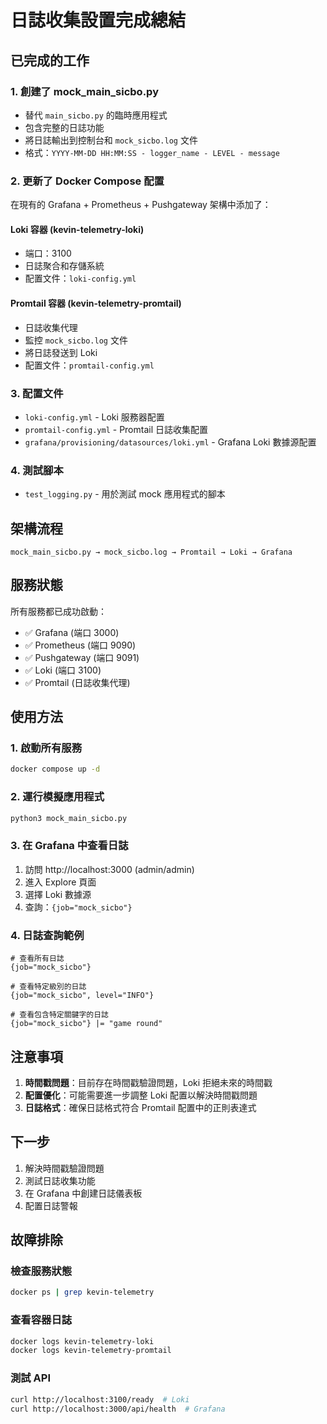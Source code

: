 # 日誌收集設置完成總結

## 已完成的工作

### 1. 創建了 mock_main_sicbo.py
- 替代 `main_sicbo.py` 的臨時應用程式
- 包含完整的日誌功能
- 將日誌輸出到控制台和 `mock_sicbo.log` 文件
- 格式：`YYYY-MM-DD HH:MM:SS - logger_name - LEVEL - message`

### 2. 更新了 Docker Compose 配置
在現有的 Grafana + Prometheus + Pushgateway 架構中添加了：

#### Loki 容器 (kevin-telemetry-loki)
- 端口：3100
- 日誌聚合和存儲系統
- 配置文件：`loki-config.yml`

#### Promtail 容器 (kevin-telemetry-promtail)
- 日誌收集代理
- 監控 `mock_sicbo.log` 文件
- 將日誌發送到 Loki
- 配置文件：`promtail-config.yml`

### 3. 配置文件
- `loki-config.yml` - Loki 服務器配置
- `promtail-config.yml` - Promtail 日誌收集配置
- `grafana/provisioning/datasources/loki.yml` - Grafana Loki 數據源配置

### 4. 測試腳本
- `test_logging.py` - 用於測試 mock 應用程式的腳本

## 架構流程

```
mock_main_sicbo.py → mock_sicbo.log → Promtail → Loki → Grafana
```

## 服務狀態

所有服務都已成功啟動：
- ✅ Grafana (端口 3000)
- ✅ Prometheus (端口 9090)
- ✅ Pushgateway (端口 9091)
- ✅ Loki (端口 3100)
- ✅ Promtail (日誌收集代理)

## 使用方法

### 1. 啟動所有服務
```bash
docker compose up -d
```

### 2. 運行模擬應用程式
```bash
python3 mock_main_sicbo.py
```

### 3. 在 Grafana 中查看日誌
1. 訪問 http://localhost:3000 (admin/admin)
2. 進入 Explore 頁面
3. 選擇 Loki 數據源
4. 查詢：`{job="mock_sicbo"}`

### 4. 日誌查詢範例
```
# 查看所有日誌
{job="mock_sicbo"}

# 查看特定級別的日誌
{job="mock_sicbo", level="INFO"}

# 查看包含特定關鍵字的日誌
{job="mock_sicbo"} |= "game round"
```

## 注意事項

1. **時間戳問題**：目前存在時間戳驗證問題，Loki 拒絕未來的時間戳
2. **配置優化**：可能需要進一步調整 Loki 配置以解決時間戳問題
3. **日誌格式**：確保日誌格式符合 Promtail 配置中的正則表達式

## 下一步

1. 解決時間戳驗證問題
2. 測試日誌收集功能
3. 在 Grafana 中創建日誌儀表板
4. 配置日誌警報

## 故障排除

### 檢查服務狀態
```bash
docker ps | grep kevin-telemetry
```

### 查看容器日誌
```bash
docker logs kevin-telemetry-loki
docker logs kevin-telemetry-promtail
```

### 測試 API
```bash
curl http://localhost:3100/ready  # Loki
curl http://localhost:3000/api/health  # Grafana
```
